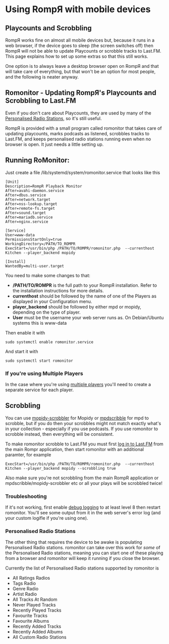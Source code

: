 # Using RompЯ with mobile devices

## Playcounts and Scrobbling

RompЯ works fine on almost all mobile devices but, because it runs in a web browser, if the device goes to sleep (the screen switches off) then RompЯ will not be able to update Playcounts or scrobble tracks to Last.FM. This page explains how to set up some extras so that this still works.

One option is to always leave a desktop browser open on RompЯ and that will take care of everything, but that won't be an option for most people, and the following is neater anyway.

## Romonitor - Updating RompЯ's Playcounts and Scrobbling to Last.FM

Even if you don't care about Playcounts, they are used by many of the [Personalised Radio Stations](/RompR/Personalised-Radio), so it's still useful.

RompЯ is provided with a small program called romonitor that takes care of updating playcounts, marks podcasts as listened, scrobbles tracks to Last.FM,
and keeps personalised radio stations running even when no browser is open. It just needs a little setting up.

## Running RoMonitor:

Just create a file /lib/systemd/system/romonitor.service that looks like this

    [Unit]
    Description=RompR Playback Monitor
    After=avahi-daemon.service
    After=dbus.service
    After=network.target
    After=nss-lookup.target
    After=remote-fs.target
    After=sound.target
    After=mariadb.service
    After=nginx.service

    [Service]
    User=www-data
    PermissionsStartOnly=true
    WorkingDirectory=/PATH/TO_ROMPR
    ExecStart=/usr/bin/php /PATH/TO/ROMPR/romonitor.php  --currenthost Kitchen --player_backend mopidy

    [Install]
    WantedBy=multi-user.target

You need to make some changes to that:

* **/PATH/TO/ROMPR** is the full path to your RompЯ installation. Refer to the installation instructions for more details.
* **currenthost** should be followed by the name of one of the Players as displayed in your Configuration menu.
* **player_backend** should be followed by either mpd or mopidy, depending on the type of player.
* **User** must be the username your web server runs as. On Debian/Ubuntu systems this is www-data

Then enable it with

    sudo systemctl enable romonitor.service

And start it with

    sudo systemctl start romonitor

### If you're using Multiple Players

In the case where you're using [multiple players](/RompR/Using-Multiple-Players) you'll need to create a separate service for each player.


## Scrobbling

You can use [mopidy-scrobbler](https://github.com/mopidy/mopidy-scrobbler) for Mopidy or [mpdscribble](https://www.musicpd.org/clients/mpdscribble/) for mpd to scrobble, but if you do then your scrobbles might not match exactly what's in your collection - especially if you use podcasts. If you use romonitor to scrobble instead, then everything will be consistent.

To make romonitor scrobble to Last.FM you must first [log in to Last.FM](/RompR/LastFM) from the main Rompr application, then start romonitor with an additional paramter, for example

    ExecStart=/usr/bin/php /PATH/TO/ROMPR/romonitor.php  --currenthost Kitchen --player_backend mopidy --scrobbling true

Also make sure you're not scrobbling from the main RompR application or mpdscribble/mopidy-scrobbler etc or all your plays will be scrobbled twice!

### Troubleshooting

If it's not working, first enable [debug logging](/RompR/Troubleshooting) to at least level 8 then restart romonitor. You'll see some output from it in the web server's error log (and your custom logifle if you're using one).

### Personalised Radio Stations

The other thing that requires the device to be awake is populating Personalised Radio stations. romonitor can take over this work for *some* of the Personalised Radio stations, meaning you can start one of these playing from a browser and romonitor will keep it running if you close the browser.

Currently the list of Personalised Radio stations supported by romonitor is

* All Ratings Radios
* Tags Radio
* Genre Radio
* Artist Radio
* All Tracks At Random
* Never Played Tracks
* Recently Played Tracks
* Favourite Tracks
* Favourite Albums
* Recently Added Tracks
* Recently Added Albums
* All Custom Radio Stations
